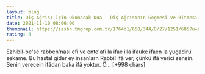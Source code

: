 ```yaml
--- 
layout: blog
title: Diş Ağrısı İçin Okunacak Dua - Diş Ağrısının Geçmesi Ve Bitmesi İçin Okunacak Dualar ve Esmaül Hüsna
date: 2021-11-10 08:06:00
thumbnail: https://iasbh.tmgrup.com.tr/1764d1/650/344/0/27/1251/685?u=https://isbh.tmgrup.com.tr/sbh/2021/01/27/dis-agrisi-icin-okunacak-dua-dis-agrisinin-gecmesi-icin-okunacak-dualar-1611734176606.jpg
rating: 4
---
```

Ezhibil-be'se rabben'nasi efi ve ente'afi la ifae illa ifauke ifaen la yugadiru sekame.
Bu hastal gider ey insanlarn Rabbi! ifâ ver, çünkü ifâ verici sensin. Senin verecein ifâdan baka ifâ yoktur. Ö… [+998 chars]